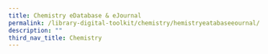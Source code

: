 ```yaml
---
title: Chemistry eDatabase & eJournal
permalink: /library-digital-toolkit/chemistry/hemistryeatabaseeournal/
description: ""
third_nav_title: Chemistry
---
```

